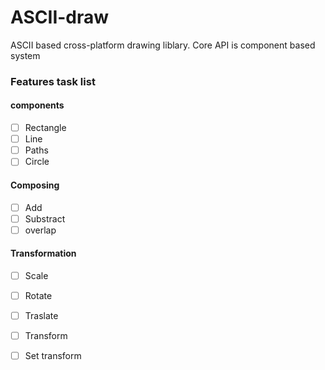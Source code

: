 # ASCII-draw
ASCII based cross-platform drawing liblary.
Core API is component based system

### Features task list
#### components
- [ ] Rectangle
- [ ] Line
- [ ] Paths
- [ ] Circle
#### Composing
- [ ] Add
- [ ] Substract
- [ ] overlap
#### Transformation
- [ ] Scale
- [ ] Rotate
- [ ] Traslate
- [ ] Transform
- [ ] Set transform

